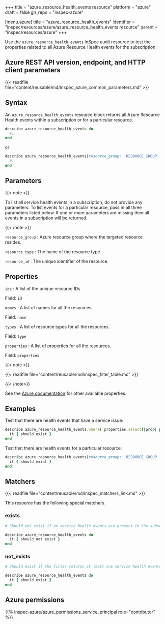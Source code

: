 +++
title = "azure_resource_health_events resource"
platform = "azure"
draft = false
gh_repo = "inspec-azure"

[menu.azure]
title = "azure_resource_health_events"
identifier = "inspec/resources/azure/azure_resource_health_events resource"
parent = "inspec/resources/azure"
+++

Use the `azure_resource_health_events` InSpec audit resource to test the properties related to all Azure Resource Health events for the subscription.

## Azure REST API version, endpoint, and HTTP client parameters

{{< readfile file="content/reusable/md/inspec_azure_common_parameters.md" >}}

## Syntax

An `azure_resource_health_events` resource block returns all Azure Resource Health events within a subscription or for a particular resource.

```ruby
describe azure_resource_health_events do
  #...
end
```

or

```ruby
describe azure_resource_health_events(resource_group: 'RESOURCE_GROUP', resource_type: 'RESOURCE_TYPE', resource_id: 'RESOURCE_ID') do
  #...
end
```

## Parameters

{{< note >}}

To list all service health events in a subscription, do not provide any parameters.
To list events for a particular resource, pass in all three parameters listed below.
If one or more parameters are missing then all events in a subscription will be returned.

{{< /note >}}

`resource_group`
: Azure resource group where the targeted resource resides.

`resource_type`
: The name of the resource type.

`resource_id`
: The unique identifier of the resource.

## Properties

`ids`
: A list of the unique resource IDs.

  Field: `id`

`names`
: A list of names for all the resources.

  Field: `name`

`types`
: A list of resource types for all the resources.

  Field: `type`

`properties`
: A list of properties for all the resources.

  Field: `properties`

{{< note >}}

{{< readfile file="content/reusable/md/inspec_filter_table.md" >}}

{{< /note>}}

See the [Azure documentation](https://docs.microsoft.com/en-us/rest/api/resourcehealth/events/list-by-single-resource) for other available properties.

## Examples

Test that there are health events that have a service issue:

```ruby
describe azure_resource_health_events.where{ properties.select{|prop| prop.eventType == 'ServiceIssue' } } do
  it { should exist }
end
```

Test that there are health events for a particular resource:

```ruby
describe azure_resource_health_events(resource_group: 'RESOURCE_GROUP', resource_type: 'RESOURCE_TYPE', resource_id: 'RESOURCE_ID') do
  it { should exist }
end
```

## Matchers

{{< readfile file="content/reusable/md/inspec_matchers_link.md" >}}

This resource has the following special matchers.

### exists

```ruby
# Should not exist if no service health events are present in the subscription.

describe azure_resource_health_events do
  it { should_not exist }
end
```

### not_exists

```ruby
# Should exist if the filter returns at least one service health events in the subscription.

describe azure_resource_health_events do
  it { should exist }
end
```

## Azure permissions

{{% inspec-azure/azure_permissions_service_principal role="contributor" %}}
